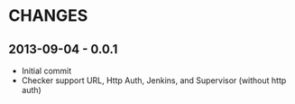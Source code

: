 
CHANGES
=======


2013-09-04 - 0.0.1
------------------

 * Initial commit
 * Checker support URL, Http Auth, Jenkins, and Supervisor (without http auth)
